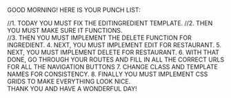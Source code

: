 
GOOD MORNING!  HERE IS YOUR PUNCH LIST:

//1. TODAY YOU MUST FIX THE EDITINGREDIENT TEMPLATE. 
//2. THEN YOU MUST MAKE SURE IT FUNCTIONS.  
//3. THEN YOU MUST IMPLEMENT THE DELETE FUNCTION FOR INGREDIENT.
4. NEXT, YOU MUST IMPLEMENT EDIT FOR RESTAURANT.
5. NEXT, YOU MUST IMPLEMENT DELETE FOR RESTAURANT.
6. WITH THAT DONE, GO THROUGH YOUR ROUTES AND FILL IN ALL THE CORRECT URLS FOR ALL THE NAVIGATION BUTTONS
7. CHANGE CLASS AND TEMPLATE NAMES FOR CONSISTENCY.
8. FINALLY YOU MUST IMPLEMENT CSS GRIDS TO MAKE EVERYTHING LOOK NICE.  
THANK YOU AND HAVE A WONDERFUL DAY!
